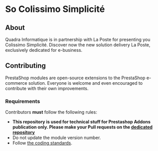 # So Colissimo Simplicité

## About

Quadra Informatique is in partnership with La Poste for presenting you Colissimo Simplicité.
Discover now the new solution delivery La Poste, exclusively dedicated for e-business.

## Contributing

PrestaShop modules are open-source extensions to the PrestaShop e-commerce solution. Everyone is welcome and even encouraged to contribute with their own improvements.

### Requirements

Contributors **must** follow the following rules:

* **This repository is used for technical stuff for Prestashop Addons publication only. Please make your Pull requests on the [dedicated repository][1]** 
* Do not update the module version number.
* Follow [the coding standards][2].

[1]: https://github.com/quadra-informatique/Prestashop-SoColissimo
[2]: http://doc.prestashop.com/display/PS16/Coding+Standards
